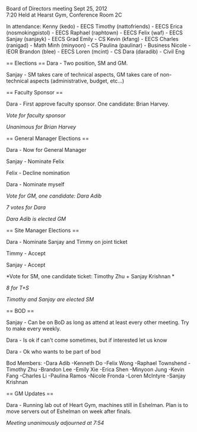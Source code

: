 Board of Directors meeting Sept 25, 2012         
7:20
Held at Hearst Gym, Conference Room 2C

In attendance: 
Kenny (kedo) - EECS
Timothy (nattofriends) - EECS
Erica (nosmokingpistol) - EECS
Raphael (raphtown) - EECS
Felix (waf) - EECS
Sanjay (sanjayk) - EECS Grad
Emily - CS
Kevin (kfang) - EECS
Charles (ranigad) - Math
Minh (minyoon) - CS
Paulina (paulinar) - Business
Nicole - IEOR
Brandon (blee) - EECS
Loren (mcint) - CS
Dara (daradib) - Civil Eng
                                                       
== Elections ==
Dara - Two position, SM and GM.

Sanjay - SM takes care of technical aspects, GM takes care of non-technical aspects (administrative, budget, etc...)

== Faculty Sponsor ==

Dara - First approve faculty sponsor.  One candidate: Brian Harvey.

*Vote for faculty sponsor*

*Unanimous for Brian Harvey*

== General Manager Elections ==

Dara - Now for General Manager

Sanjay - Nominate Felix

Felix - Decline nomination

Dara - Nominate myself   

*Vote for GM, one candidate: Dara Adib*

*7 votes for Dara*

*Dara Adib is elected GM*

== Site Manager Elections ==

Dara - Nominate Sanjay and Timmy on joint ticket

Timmy - Accept

Sanjay - Accept       

*Vote for SM, one candidate ticket: Timothy Zhu + Sanjay Krishnan   *

*8 for T+S*   

*Timothy and Sanjay are elected SM*

== BOD ==   

Sanjay - Can be on BoD as long as attend at least every other meeting.  Try to make every weekly.

Dara - Is ok if can't come sometimes, but if interested let us know

Dara - Ok who wants to be part of bod

Bod Members:
-Dara Adib
-Kenneth Do
-Felix Wong
-Raphael Townshend
-Timothy Zhu
-Brandon Lee
-Emily Xie
-Erica Shen
-Minyoon Jung
-Kevin Fang
-Charles Li
-Paulina Ramos
-Nicole Fronda
-Loren McIntyre
-Sanjay Krishnan

== GM Updates ==

Dara - Running lab out of Heart Gym, machines still in Eshelman.  Plan is to move servers out of Eshelman on week after finals.

*Meeting unanimously adjourned at 7:54*
